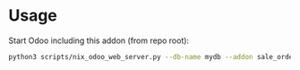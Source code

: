 # Usage

Start Odoo including this addon (from repo root):

```bash
python3 scripts/nix_odoo_web_server.py --db-name mydb --addon sale_order_product_recommendation_elaboration
```
